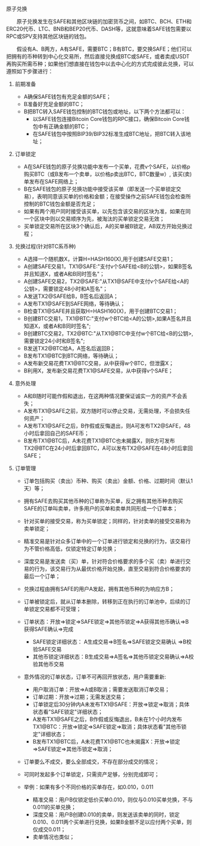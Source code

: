 原子兑换  

&emsp;&emsp;原子兑换发生在SAFE和其他区块链的加密货币之间，如BTC、BCH、ETH和ERC20代币、LTC、BNB和BEP20代币、DASH等，这就意味着SAFE钱包需要以RPC或SPV支持其他区块链的钱包。  
    
&emsp;&emsp;假设有A、B两方，A有SAFE，需要BTC；B有BTC，要交换SAFE；他们可以把拥有的币种转到中心化交易所，然后直接兑换成BTC或SAFE，或者卖成USDT再购买所需币种；如果他们想直接在钱包中以去中心化的方式完成彼此兑换，可以遵照如下步骤进行：

1.  前期准备  
    - A确保SAFE钱包有充足金额的SAFE；
    - B准备好充足金额的BTC；
    - B把BTC转入SAFE钱包控制的BTC钱包或地址，以下两个方法都可以：  
      - 以SAFE钱包连接Bitcoin Core钱包的RPC接口，确保Bitcoin Core钱包中有正确金额的BTC；
      - 在SAFE钱包中按照BIP39/BIP32标准生成BTC地址，把BTC转入该地址；

2.  订单锁定  
    - A在SAFE钱包的原子兑换功能中发布一个买单，花费v个SAFE，以价格p购买BTC（或B发布一个卖单，以价格p卖出BTC，BTC数量w）, 该买(卖)单发布在SAFE网络上；
    - B在SAFE钱包的原子兑换功能中接受该买单（即发送一个买单锁定交易），表明同意该买单的价格和金额；在接受操作之前SAFE钱包会检查所控制的BTC钱包金额是否充足；
    - 如果有两个用户同时接受该买单，以先包含该交易的区块为准，如果在同一个区块中则以交易顺序为先，被淘汰的买单锁定交易无效；
    - 买单锁定交易所在区块3个确认后，A的买单被B锁定，AB双方开始兑换过程；

3. 兑换过程(针对BTC系币种)  
    - A选择一个随机数X，计算H=HASH160(X),用于创建SAFE交易1；
    - A创建SAFE交易1，TX1@SAFE:"支付v个SAFE给<B的公钥>，如果B签名并且知道X，或者A和B同时签名"；
    - A创建SAFE交易2，TX2@SAFE:"从TX1@SAFE中支付v个SAFE给<A的公钥>，需要锁定48小时和A签名"；
    - A发送TX2@SAFE给B，B签名后返回A；
    - A发布TX1@SAFE到SAFE网络，等待确认；
    - B检查TX1@SAFE并且获取H=HASH160(X)，用于创建BTC交易1；
    - B创建BTC交易1，TX1@BTC:"支付w个BTC给<A的公钥>,如果A签名并且知道X，或者A和B同时签名";
    - B创建BTC交易2，TX2@BTC:"从TX1@BTC中支付w个BTC给<B的公钥>,需要锁定24小时和B签名";
    - B发送TX2@BTC给A，A签名后返回B；
    - B发布TX1@BTC到BTC网络，等待确认；
    - A发布新交易花费TX1@BTC交易，从中获得w个BTC，但泄露X；
    - B利用X，发布新交易花费TX1@SAFE交易，从中获得v个SAFE；

4. 意外处理  
    - A和B随时可能作假和退出，在这两种情况要保证诚实一方的资产不会丢失；
    - A发布TX1@SAFE之前，双方随时可以停止交易，无需处理，不会损失任何资产；
    - A发布TX1@SAFE之后，B作假或反悔退出，则A可发布TX2@SAFE，48小时后拿回自己的SAFE币；
    - B发布TX1@BTC后，A未花费TX1@BTC也未揭露X，则B方可发布TX2@BTC在24小时后拿回BTC，A可以发布TX2@SAFE在48小时后拿回SAFE；
    
5. 订单管理  

    - 订单包括购买（卖出）币种、购买（卖出）金额、价格、过期时间（默认1天）等；
    - 拥有SAFE去购买其他币种的订单称为买单，反之拥有其他币种去购买SAFE的订单叫卖单，许多用户的买单和卖单共同形成一个订单本；
    - 针对买单的接受交易，称为买单锁定；同样的，针对卖单的接受交易称为卖单锁定；
    - 精准交易是针对众多订单中的一个订单进行锁定和兑换的行为，该交易行为不管价格高低，仅锁定特定订单兑换；
    - 深度交易是发送卖（买）单，针对符合价格要求的多个买（卖）单进行交易的行为，该交易行为从最优价格开始兑换，直至交易到符合价格要求的最后一个订单；
    - 兑换过程由拥有SAFE的用户A发起，拥有其他币种的为响应方B；
    - 订单被锁定后，就从订单本删除，转移到正在执行的订单池中，后续的订单锁定交易都不可受理；
    - 订单状态：开放=>锁定=>SAFE锁定=>其他币锁定=>A获得其他币确认=>B获得SAFE确认=>完成
        - SAFE锁定详细状态：  A生成交易=>B签名=>SAFE锁定交易确认 =>B校验SAFE交易
        - 其他币锁定详细状态：B生成交易=>A签名=>其他币锁定交易确认=>A校验其他币交易
    - 意外情况的订单状态，订单不可再回开放状态，用户需要重新:
        - 用户取消订单：开放=>A或B取消；需要发送取消订单交易；
        - 订单过期：开放=>过期；无需发送交易；
        - 订单锁定后30分钟内A未发布TX1@SAFE：开放=>锁定=>取消；具体状态看"SAFE锁定"详细状态；
        - A发布TX1@SAFE之后，B作假或反悔退出，B未在1个小时内发布TX1@BTC：开放=>锁定=>SAFE锁定=>取消；具体状态看"其他币锁定"详细状态；
        - B发布TX1@BTC后，A未花费TX1@BTC也未揭露X：开放=>锁定=>SAFE锁定=>其他币锁定=>取消；

    - 订单要么不成交，要么全部成交，不存在部分成交的情况；
    - 可同时发起多个订单锁定，只需资产足够，分别完成即可；
    - 举例：如果有多个不同价格的买单存在，如0.010，0.011  
        - 精准交易：用户B仅锁定低价买单0.010，则仅与0.010买单兑换，不与0.011的买单兑换；
        - 深度交易：用户B创建0.010的卖单，则发送该卖单的同时，锁定0.010、0.011两个买单进行兑换，如果B金额不足以应付两个买单，则仅成交0.011；
        - 卖单情况也类似；

